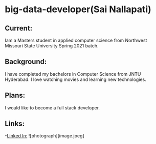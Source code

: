 # big-data-developer(Sai Nallapati)
## Current:
Iam a Masters student in applied computer science from Northwest Missouri State University Spring 2021 batch.
## Background:
I have completed my bachelors in Computer Science from JNTU Hyderabad. I love watching movies and learning new technologies.
## Plans:
I would like to become a full stack developer.
## Links: 
-[Linked In:](https://www.linkedin.com/in/vgssainallapati/)
![photograph][image.jpeg]
